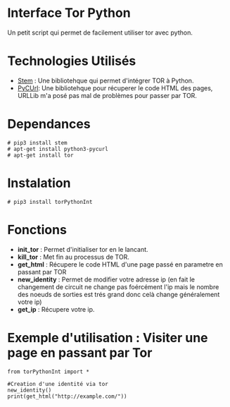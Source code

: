 # Interface Tor Python

Un petit script qui permet de facilement utiliser tor avec python.

# Technologies Utilisés

* [Stem](https://stem.torproject.org/) : Une bibliotehque qui permet d'intégrer TOR à Python.
* [PyCUrl](http://pycurl.io/): Une bibliotehque pour récuperer le code HTML des pages, URLLib m'a posé pas mal de problèmes pour passer par TOR.

# Dependances

``` 
# pip3 install stem
# apt-get install python3-pycurl
# apt-get install tor
```

# Instalation

``` 
# pip3 install torPythonInt
```

# Fonctions


* **init_tor** : Permet d'initialiser tor en le lancant.
* **kill_tor** : Met fin au processus de TOR.
* **get_html** : Récupere le code HTML d'une page passé en parametre en passant par TOR
* **new_identity** : Permet de modifier votre adresse ip (en fait le changement de circuit ne change pas foércément
                        l'ip mais le nombre des noeuds de sorties est trés grand donc celà change généralement votre ip)
* **get_ip**   : Récupere votre ip.

# Exemple d'utilisation : Visiter une page en passant par Tor

``` 
from torPythonInt import *
 
#Creation d'une identité via tor
new_identity()
print(get_html("http://example.com/"))
```